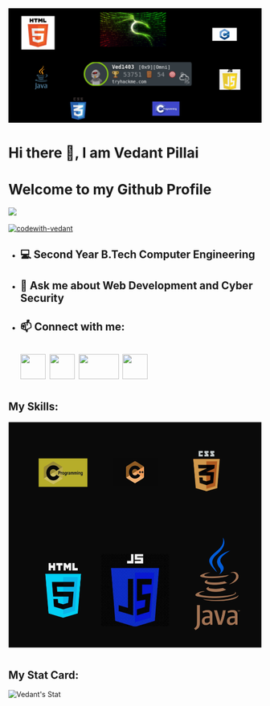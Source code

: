 <img src=https://github.com/Codewith-Vedant/Codewith-Vedant/blob/main/Gitbanner.png>
<h1>Hi there 👋, I am Vedant Pillai</h1>
<h1>Welcome to my Github Profile</h1>
<img src=https://komarev.com/ghpvc/?username=Codewith-Vedant&color=40E0D0>


<p align="left"> <a href="https://github.com/ryo-ma/github-profile-trophy"><img src="https://github-profile-trophy.vercel.app/?username=codewith-vedant" alt="codewith-vedant" /></a> </p>

- <h2>💻 Second Year B.Tech Computer Engineering</h2>
- <h2>💬 Ask me about Web Development and Cyber Security</h2>
- <h2>📫 Connect with me:</h2><br>
  <a href=https://www.instagram.com/vspillai_0701/>
   <img src=https://dreamfoundry.org/wp-content/uploads/2018/12/instagram-logo-png-transparent-background.png width=50 height=50></a>&nbsp;
  <a href=https://www.linkedin.com/in/vedant-pillai-842ba625a/>
    <img src=https://th.bing.com/th/id/OIP.w_zDkEJ9aLiWR-g0rff8hwHaHa?rs=1&pid=ImgDetMain width=50 height=50></a>&nbsp;
  <a href=https://tryhackme.com/p/Ved1403>
    <img src=https://assets.tryhackme.com/img/THMlogo.png width=80 height=50></a>&nbsp;
  <a href=https://twitter.com/Vspillai0>
    <img src=https://www.freepnglogos.com/uploads/twitter-x-logo-png/twitter-x-logo-png-9.png width=50 height=50></a>&nbsp;
<h1></h1>
<h2>My Skills:</h2>
<img src=https://github.com/Codewith-Vedant/Codewith-Vedant/blob/main/Skills.png width=700 height=450>
<h1></h1>
<h2>My Stat Card:</h2>
<img src="https://github-readme-stats.vercel.app/api?username=Codewith-Vedant&theme=tokyonight&show_icons=true" alt="Vedant's Stat">



